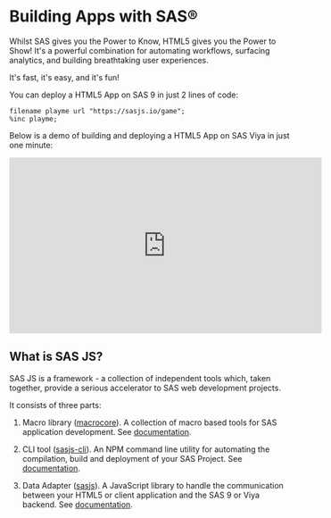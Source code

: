 Building Apps with SAS®
====================

Whilst SAS gives you the Power to Know, HTML5 gives you the Power to Show!  It's a powerful combination for automating workflows, surfacing analytics, and building breathtaking user experiences.

It's fast, it's easy, and it's fun!

You can deploy a HTML5 App on SAS 9 in just 2 lines of code:

```sas
filename playme url "https://sasjs.io/game";
%inc playme;
```

Below is a demo of building and deploying a HTML5 App on SAS Viya in just one minute:

<iframe width="560" height="315" src="https://www.youtube.com/embed/WwGptgvSqSw" frameborder="0" allow="accelerometer; autoplay; encrypted-media; gyroscope; picture-in-picture" allowfullscreen></iframe>

What is SAS JS?
---------------------
SAS JS is a framework - a collection of independent tools which, taken together, provide a serious accelerator to SAS web development projects.

It consists of three parts:

1. Macro library ([macrocore](https://github.com/sasjs/core)).  A collection of macro based tools for SAS application development.  See [documentation](https://core.sasjs.io).

2. CLI tool ([sasjs-cli](https://github.com/sasjs/cli)).  An NPM command line utility for automating the compilation, build and deployment of your SAS Project.  See [documentation](https://cli.sasjs.io).

3. Data Adapter ([sasjs](https://github.com/sasjs/adapter)). A JavaScript library to handle the communication between your HTML5 or client application and the SAS 9 or Viya backend.  See [documentation](https://adapter.sasjs.io).


<meta name="description" content="Build awesome HTML5 web applications on SAS9 and Viya with the SASjs framework">
